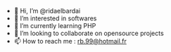 - 👋 Hi, I’m @ridaelbardai
- 👀 I’m interested in softwares
- 🌱 I’m currently learning PHP
- 💞️ I’m looking to collaborate on opensource projects
- 📫 How to reach me : rb.99@hotmail.fr

<!---
ridaelbardai/ridaelbardai is a ✨ special ✨ repository because its `README.md` (this file) appears on your GitHub profile.
You can click the Preview link to take a look at your changes.
--->
